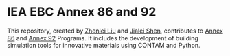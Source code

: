 # IEA EBC Annex 86 and 92
This repository, created by [Zhenlei Liu](linkedin.com/in/zhenlei-liu-247b10222) and [Jialei Shen](https://www.jialeishen.com), contributes to [Annex 86](https://annex86.iea-ebc.org) and [Annex 92](https://annex92.iea-ebc.org) Programs. It includes the development of building simulation tools for innovative materials using CONTAM and Python.  
